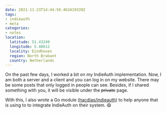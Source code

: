 ```yaml
---
date: 2021-11-23T14:44:59.463419339Z
tags:
- indieauth
- meta
categories:
- notes
location:
  latitude: 51.43249
  longitude: 5.48612
  locality: Eindhoven
  region: North Brabant
  country: Netherlands
---
```


On the past few days, I worked a bit on my IndieAuth implementation. Now, I am both a server and a client and you can log in on my website. There may be some posts that only logged in people can see. Besides, if I shared something with you, it will be visible under the ~~private~~ page.

With this, I also wrote a Go module ([hacdias/indieauth](https://github.com/hacdias/indieauth)) to help anyone that is using to to integrate IndieAuth on their system. 😄
